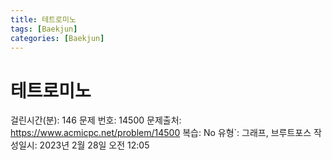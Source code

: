 ```yaml
---
title: 테트로미노
tags: [Baekjun]
categories: [Baekjun]
---
```

# 테트로미노

걸린시간(분): 146
문제 번호: 14500
문제출처: https://www.acmicpc.net/problem/14500
복습: No
유형`: 그래프, 브루트포스
작성일시: 2023년 2월 28일 오전 12:05